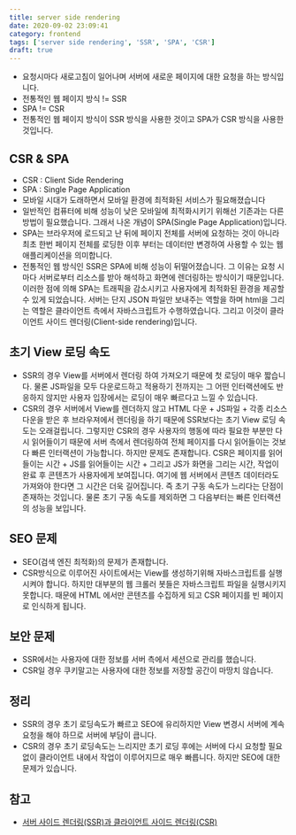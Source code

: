 ```yaml
---
title: server side rendering
date: 2020-09-02 23:09:41
category: frontend
tags: ['server side rendering', 'SSR', 'SPA', 'CSR']
draft: true
---
```


- 요청시마다 새로고침이 일어나며 서버에 새로운 페이지에 대한 요청을 하는 방식입니다.
- 전통적인 웹 페이지 방식 != SSR
- SPA != CSR
- 전통적인 웹 페이지 방식이 SSR 방식을 사용한 것이고 SPA가 CSR 방식을 사용한 것입니다.

## CSR & SPA

- CSR : Client Side Rendering
- SPA : Single Page Application
- 모바일 시대가 도래하면서 모바일 환경에 최적화된 서비스가 필요해졌습니다
- 일반적인 컴퓨터에 비해 성능이 낮은 모바일에 최적화시키기 위해선 기존과는 다른 방법이 필요했습니다. 그래서 나온 개념이 SPA(Single Page Application)입니다.
- SPA는 브라우저에 로드되고 난 뒤에 페이지 전체를 서버에 요청하는 것이 아니라 최초 한번 페이지 전체를 로딩한 이후 부터는 데이터만 변경하여 사용할 수 있는 웹 애플리케이션을 의미합니다.
- 전통적인 웹 방식인 SSR은 SPA에 비해 성능이 뒤떨어졌습니다. 그 이유는 요청 시 마다 서버로부터 리소스를 받아 해석하고 화면에 렌더링하는 방식이기 때문입니다. 이러한 점에 의해 SPA는 트래픽을 감소시키고 사용자에게 최적화된 환경을 제공할 수 있게 되었습니다. 서버는 단지 JSON 파일만 보내주는 역할을 하며
  html을 그리는 역할은 클라이언트 측에서 자바스크립트가 수행하였습니다. 그리고 이것이 클라이언트 사이드 렌더링(Client-side rendering)입니다.

## 초기 View 로딩 속도

- SSR의 경우 View를 서버에서 렌더링 하여 가져오기 때문에 첫 로딩이 매우 짧습니다. 물론 JS파일을 모두 다운로드하고 적용하기 전까지는 그 어떤 인터랙션에도 반응하지 않지만 사용자 입장에서는 로딩이 매우 빠르다고 느낄 수 있습니다.
- CSR의 경우 서버에서 View를 렌더하지 않고 HTML 다운 + JS파일 + 각종 리소스 다운을 받은 후 브라우져에서 렌더링을 하기 때문에 SSR보다는 초기 View 로딩 속도는 오래걸립니다. 그렇지만 CSR의 경우 사용자의 행동에 따라 필요한 부분만 다시 읽어들이기 때문에 서버 측에서 렌더링하여 전체 페이지를 다시 읽어들이는 것보다 빠른 인터랙션이 가능합니다. 하지만 문제도 존재합니다. CSR은 페이지를 읽어들이는 시간 + JS를 읽어들이는 시간 + 그리고 JS가 화면을 그리는 시간, 작업이 완료 후 콘텐츠가 사용자에게 보여집니다. 여기에 웹 서버에서 콘텐츠 데이터라도 가져와야 한다면 그 시간은 더욱 길어집니다. 즉 초기 구동 속도가 느리다는 단점이 존재하는 것입니다. 물론 초기 구동 속도를 제외하면 그 다음부터는 빠른 인터랙션의 성능을 보입니다.

## SEO 문제

- SEO(검색 엔진 최적화)의 문제가 존재합니다.
- CSR방식으로 이루어진 사이트에서는 View를 생성하기위해 자바스크립트를 실행시켜야 합니다. 하지만 대부분의 웹 크롤러 봇들은 자바스크립트 파일을 실행시키지 못합니다. 때문에 HTML 에서만 콘텐츠를 수집하게 되고 CSR 페이지를 빈 페이지로 인식하게 됩니다.

## 보안 문제

- SSR에서는 사용자에 대한 정보를 서버 측에서 세션으로 관리를 했습니다.
- CSR일 경우 쿠키말고는 사용자에 대한 정보를 저장할 공간이 마땅치 않습니다.

## 정리

- SSR의 경우 초기 로딩속도가 빠르고 SEO에 유리하지만 View 변경시 서버에 계속 요청을 해야 하므로 서버에 부담이 큽니다.
- CSR의 경우 초기 로딩속도는 느리지만 초기 로딩 후에는 서버에 다시 요청할 필요없이 클라이언트 내에서 작업이 이루어지므로 매우 빠릅니다. 하지만 SEO에 대한 문제가 있습니다.

## 참고

- [서버 사이드 렌더링(SSR)과 클라이언트 사이드 렌더링(CSR)](https://goodgid.github.io/Server-Side-Rendering-and-Client-Side-Rendering/)
